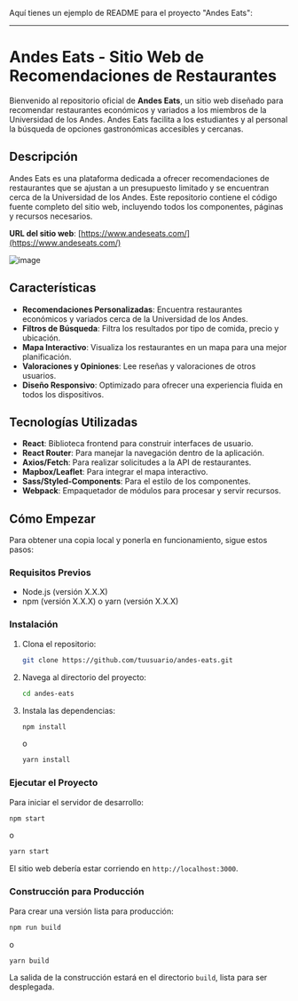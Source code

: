 Aquí tienes un ejemplo de README para el proyecto "Andes Eats":

---

# Andes Eats - Sitio Web de Recomendaciones de Restaurantes

Bienvenido al repositorio oficial de **Andes Eats**, un sitio web diseñado para recomendar restaurantes económicos y variados a los miembros de la Universidad de los Andes. Andes Eats facilita a los estudiantes y al personal la búsqueda de opciones gastronómicas accesibles y cercanas.

## Descripción

Andes Eats es una plataforma dedicada a ofrecer recomendaciones de restaurantes que se ajustan a un presupuesto limitado y se encuentran cerca de la Universidad de los Andes. Este repositorio contiene el código fuente completo del sitio web, incluyendo todos los componentes, páginas y recursos necesarios.

**URL del sitio web**: [https://www.andeseats.com/](https://www.andeseats.com/)

![image](https://github.com/user-attachments/assets/44c44d4f-0584-43eb-94ff-dba7a61cdc85)


## Características

- **Recomendaciones Personalizadas**: Encuentra restaurantes económicos y variados cerca de la Universidad de los Andes.
- **Filtros de Búsqueda**: Filtra los resultados por tipo de comida, precio y ubicación.
- **Mapa Interactivo**: Visualiza los restaurantes en un mapa para una mejor planificación.
- **Valoraciones y Opiniones**: Lee reseñas y valoraciones de otros usuarios.
- **Diseño Responsivo**: Optimizado para ofrecer una experiencia fluida en todos los dispositivos.

## Tecnologías Utilizadas

- **React**: Biblioteca frontend para construir interfaces de usuario.
- **React Router**: Para manejar la navegación dentro de la aplicación.
- **Axios/Fetch**: Para realizar solicitudes a la API de restaurantes.
- **Mapbox/Leaflet**: Para integrar el mapa interactivo.
- **Sass/Styled-Components**: Para el estilo de los componentes.
- **Webpack**: Empaquetador de módulos para procesar y servir recursos.

## Cómo Empezar

Para obtener una copia local y ponerla en funcionamiento, sigue estos pasos:

### Requisitos Previos

- Node.js (versión X.X.X)
- npm (versión X.X.X) o yarn (versión X.X.X)

### Instalación

1. Clona el repositorio:

   ```bash
   git clone https://github.com/tuusuario/andes-eats.git
   ```

2. Navega al directorio del proyecto:

   ```bash
   cd andes-eats
   ```

3. Instala las dependencias:

   ```bash
   npm install
   ```

   o

   ```bash
   yarn install
   ```

### Ejecutar el Proyecto

Para iniciar el servidor de desarrollo:

```bash
npm start
```

o

```bash
yarn start
```

El sitio web debería estar corriendo en `http://localhost:3000`.

### Construcción para Producción

Para crear una versión lista para producción:

```bash
npm run build
```

o

```bash
yarn build
```

La salida de la construcción estará en el directorio `build`, lista para ser desplegada.

